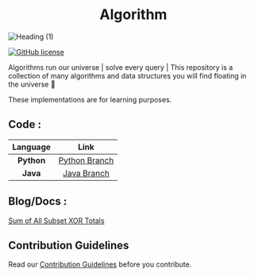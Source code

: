 <h1 align="center" width="100%">Algorithm</h1>

![Heading (1)](https://github.com/itsvinayak/algorithm/assets/33996594/29b382f6-e73d-4091-accf-161fe2a4b8e6)


[![GitHub license](https://img.shields.io/github/license/Naereen/StrapDown.js.svg)](LICENSE)


Algorithms run our universe | solve every query | This repository is a collection of many algorithms and data structures you will find floating in the universe 🚀  

These implementations are for learning purposes.

## Code :

| **Language** 	| **Link** 	|
|:---:	|:---:	|
| **Python** 	|  [Python Branch](https://github.com/itsvinayak/algorithm/tree/python)	|
|  **Java**	|  [Java Branch](https://github.com/itsvinayak/algorithm/tree/java)	|

## Blog/Docs :

[Sum of All Subset XOR Totals](/Docs/Sum_of_All_Subset_XOR_Totals.md)

## Contribution Guidelines
Read our [Contribution Guidelines](CONTRIBUTING.md) before you contribute.

